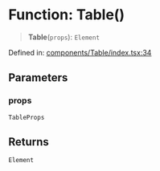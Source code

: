 # Function: Table()

> **Table**(`props`): `Element`

Defined in: [components/Table/index.tsx:34](https://github.com/onyx-og/prismal-react/blob/4de964c33b6496e718d9735afb715c0a69193872/src/components/Table/index.tsx#L34)

## Parameters

### props

`TableProps`

## Returns

`Element`
